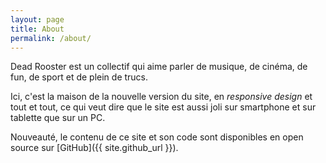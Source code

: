 ```yaml
---
layout: page
title: About
permalink: /about/
---
```


Dead Rooster est un collectif qui aime parler de musique, de cinéma, de fun, de sport
et de plein de trucs.

Ici, c'est la maison de la nouvelle version du site, en *responsive design* et tout
et tout, ce qui veut dire que le site est aussi joli sur smartphone et sur tablette
que sur un PC.
 
Nouveauté, le contenu de ce site et son code sont disponibles en open source sur 
[GitHub]({{ site.github_url }}).
